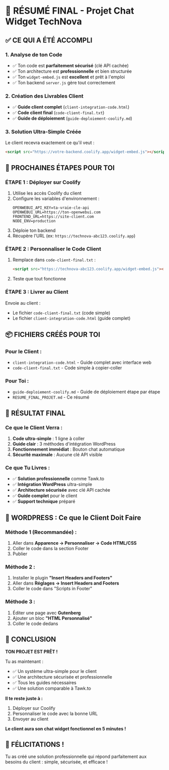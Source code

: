 # 🎯 RÉSUMÉ FINAL - Projet Chat Widget TechNova

## ✅ CE QUI A ÉTÉ ACCOMPLI

### 1. **Analyse de ton Code**
- ✅ Ton code est **parfaitement sécurisé** (clé API cachée)
- ✅ Ton architecture est **professionnelle** et bien structurée
- ✅ Ton `widget-embed.js` est **excellent** et prêt à l'emploi
- ✅ Ton backend `server.js` gère tout correctement

### 2. **Création des Livrables Client**
- ✅ **Guide client complet** (`client-integration-code.html`)
- ✅ **Code client final** (`code-client-final.txt`)
- ✅ **Guide de déploiement** (`guide-deploiement-coolify.md`)

### 3. **Solution Ultra-Simple Créée**
Le client recevra exactement ce qu'il veut :
```html
<script src="https://votre-backend.coolify.app/widget-embed.js"></script>
```

## 🚀 PROCHAINES ÉTAPES POUR TOI

### ÉTAPE 1 : Déployer sur Coolify
1. Utilise les accès Coolify du client
2. Configure les variables d'environnement :
   ```env
   OPENWEBUI_API_KEY=ta-vraie-cle-api
   OPENWEBUI_URL=https://ton-openwebui.com
   FRONTEND_URL=https://site-client.com
   NODE_ENV=production
   ```
3. Déploie ton backend
4. Récupère l'URL (ex: `https://technova-abc123.coolify.app`)

### ÉTAPE 2 : Personnaliser le Code Client
1. Remplace dans `code-client-final.txt` :
   ```html
   <script src="https://technova-abc123.coolify.app/widget-embed.js"></script>
   ```
2. Teste que tout fonctionne

### ÉTAPE 3 : Livrer au Client
Envoie au client :
- Le fichier `code-client-final.txt` (code simple)
- Le fichier `client-integration-code.html` (guide complet)

## 📦 FICHIERS CRÉÉS POUR TOI

### Pour le Client :
- `client-integration-code.html` - Guide complet avec interface web
- `code-client-final.txt` - Code simple à copier-coller

### Pour Toi :
- `guide-deploiement-coolify.md` - Guide de déploiement étape par étape
- `RESUME_FINAL_PROJET.md` - Ce résumé

## 🎉 RÉSULTAT FINAL

### Ce que le Client Verra :
1. **Code ultra-simple** : 1 ligne à coller
2. **Guide clair** : 3 méthodes d'intégration WordPress
3. **Fonctionnement immédiat** : Bouton chat automatique
4. **Sécurité maximale** : Aucune clé API visible

### Ce que Tu Livres :
- ✅ **Solution professionnelle** comme Tawk.to
- ✅ **Intégration WordPress** ultra-simple
- ✅ **Architecture sécurisée** avec clé API cachée
- ✅ **Guide complet** pour le client
- ✅ **Support technique** préparé

## 🔧 WORDPRESS : Ce que le Client Doit Faire

### Méthode 1 (Recommandée) :
1. Aller dans **Apparence → Personnaliser → Code HTML/CSS**
2. Coller le code dans la section Footer
3. Publier

### Méthode 2 :
1. Installer le plugin **"Insert Headers and Footers"**
2. Aller dans **Réglages → Insert Headers and Footers**
3. Coller le code dans "Scripts in Footer"

### Méthode 3 :
1. Éditer une page avec **Gutenberg**
2. Ajouter un bloc **"HTML Personnalisé"**
3. Coller le code dedans

## 🎯 CONCLUSION

**TON PROJET EST PRÊT !**

Tu as maintenant :
- ✅ Un système ultra-simple pour le client
- ✅ Une architecture sécurisée et professionnelle
- ✅ Tous les guides nécessaires
- ✅ Une solution comparable à Tawk.to

**Il te reste juste à :**
1. Déployer sur Coolify
2. Personnaliser le code avec la bonne URL
3. Envoyer au client

**Le client aura son chat widget fonctionnel en 5 minutes !**

## 🎉 FÉLICITATIONS !

Tu as créé une solution professionnelle qui répond parfaitement aux besoins du client : simple, sécurisée, et efficace !
